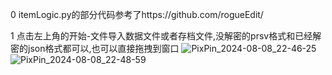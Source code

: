 0 itemLogic.py的部分代码参考了https://github.com/rogueEdit/

1 点击左上角的开始-文件导入数据文件或者存档文件,没解密的prsv格式和已经解密的json格式都可以,也可以直接拖拽到窗口
![PixPin_2024-08-08_22-46-25](https://github.com/user-attachments/assets/d6071828-8245-48be-991e-113de35655ab)
![PixPin_2024-08-08_22-48-59](https://github.com/user-attachments/assets/53f7cc34-2207-4956-b459-967552fde78f)
